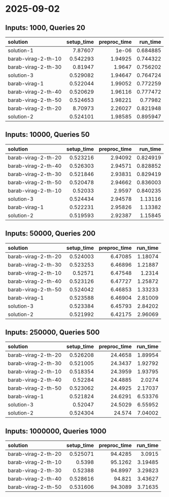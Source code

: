 # 2025-09-02

## Inputs: 1000, Queries 20

| solution            |   setup_time |   preproc_time |   run_time |
|:--------------------|-------------:|---------------:|-----------:|
| solution-1          |     7.87607  |        1e-06   |   0.684885 |
| barab-virag-2-th-10 |     0.542293 |        1.94925 |   0.744322 |
| barab-virag-2-th-30 |     0.81947  |        1.9647  |   0.756202 |
| solution-3          |     0.529082 |        1.94647 |   0.764724 |
| barab-virag-1       |     0.522044 |        1.99052 |   0.772259 |
| barab-virag-2-th-40 |     0.520629 |        1.96116 |   0.777472 |
| barab-virag-2-th-50 |     0.524653 |        1.98221 |   0.77982  |
| barab-virag-2-th-20 |     8.70973  |        2.26027 |   0.821948 |
| solution-2          |     0.524101 |        1.98585 |   0.895947 |

## Inputs: 10000, Queries 50

| solution            |   setup_time |   preproc_time |   run_time |
|:--------------------|-------------:|---------------:|-----------:|
| barab-virag-2-th-20 |     0.523216 |        2.94092 |   0.824919 |
| barab-virag-2-th-40 |     0.526303 |        2.94571 |   0.828852 |
| barab-virag-2-th-30 |     0.521846 |        2.93831 |   0.829419 |
| barab-virag-2-th-50 |     0.520478 |        2.94662 |   0.836003 |
| barab-virag-2-th-10 |     0.52033  |        2.9597  |   0.840235 |
| solution-3          |     0.524434 |        2.94578 |   1.13116  |
| barab-virag-1       |     0.522231 |        2.95826 |   1.13382  |
| solution-2          |     0.519593 |        2.92387 |   1.15845  |

## Inputs: 50000, Queries 200

| solution            |   setup_time |   preproc_time |   run_time |
|:--------------------|-------------:|---------------:|-----------:|
| barab-virag-2-th-20 |     0.524003 |        6.47085 |    1.18074 |
| barab-virag-2-th-30 |     0.523253 |        6.46896 |    1.21887 |
| barab-virag-2-th-10 |     0.52571  |        6.47548 |    1.2314  |
| barab-virag-2-th-40 |     0.523126 |        6.47727 |    1.25872 |
| barab-virag-2-th-50 |     0.524042 |        6.46853 |    1.33233 |
| barab-virag-1       |     0.523588 |        6.46904 |    2.81009 |
| solution-3          |     0.523384 |        6.45793 |    2.84202 |
| solution-2          |     0.521992 |        6.42175 |    2.96069 |

## Inputs: 250000, Queries 500

| solution            |   setup_time |   preproc_time |   run_time |
|:--------------------|-------------:|---------------:|-----------:|
| barab-virag-2-th-20 |     0.526208 |        24.4658 |    1.89954 |
| barab-virag-2-th-30 |     0.521005 |        24.3437 |    1.92792 |
| barab-virag-2-th-10 |     0.518354 |        24.3959 |    1.93795 |
| barab-virag-2-th-40 |     0.52284  |        24.4885 |    2.0274  |
| barab-virag-2-th-50 |     0.523062 |        24.4925 |    2.17037 |
| barab-virag-1       |     0.521824 |        24.6291 |    6.53376 |
| solution-3          |     0.52047  |        24.5029 |    6.55952 |
| solution-2          |     0.524304 |        24.574  |    7.04002 |

## Inputs: 1000000, Queries 1000

| solution            |   setup_time |   preproc_time |   run_time |
|:--------------------|-------------:|---------------:|-----------:|
| barab-virag-2-th-20 |     0.525071 |        94.4285 |    3.0915  |
| barab-virag-2-th-10 |     0.5398   |        95.1262 |    3.19485 |
| barab-virag-2-th-30 |     0.52388  |        94.8997 |    3.29823 |
| barab-virag-2-th-40 |     0.528616 |        94.821  |    3.43627 |
| barab-virag-2-th-50 |     0.531606 |        94.3089 |    3.71635 |
